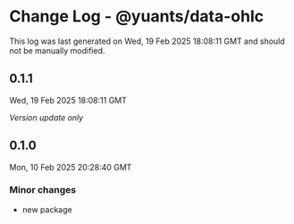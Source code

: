# Change Log - @yuants/data-ohlc

This log was last generated on Wed, 19 Feb 2025 18:08:11 GMT and should not be manually modified.

## 0.1.1
Wed, 19 Feb 2025 18:08:11 GMT

_Version update only_

## 0.1.0
Mon, 10 Feb 2025 20:28:40 GMT

### Minor changes

- new package

